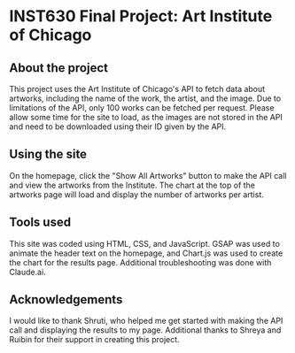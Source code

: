 # INST630 Final Project: Art Institute of Chicago

## About the project
This project uses the Art Institute of Chicago's API to fetch data about artworks, including the name of the work, the artist, and the image. Due to limitations of the API, only 100 works can be fetched per request. Please allow some time for the site to load, as the images are not stored in the API and need to be downloaded using their ID given by the API.

## Using the site
On the homepage, click the "Show All Artworks" button to make the API call and view the artworks from the Institute. The chart at the top of the artworks page will load and display the number of artworks per artist.

## Tools used
This site was coded using HTML, CSS, and JavaScript. GSAP was used to animate the header text on the homepage, and Chart.js was used to create the chart for the results page. Additional troubleshooting was done with Claude.ai.

## Acknowledgements
I would like to thank Shruti, who helped me get started with making the API call and displaying the results to my page. Additional thanks to Shreya and Ruibin for their support in creating this project.